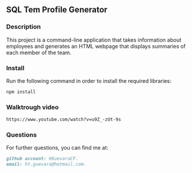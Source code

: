 ## SQL Tem Profile Generator

### Description

This project is a command-line application that takes information about employees and generates an HTML webpage that displays summaries of each member of the team.


### Install

Run the following command in order to install the required libraries:
```md
npm install
```


### Walktrough video
```md
https://www.youtube.com/watch?v=u9Z_-zUt-9s
```

### Questions

For further questions, you can find me at:
```md
github account: HGuevaraCF.
email: ht.guevara@hotmail.com.
```